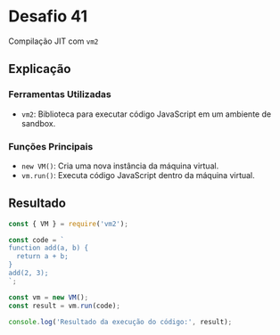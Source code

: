 # Desafio 41

Compilação JIT com `vm2`

## Explicação

### Ferramentas Utilizadas

- `vm2`: Biblioteca para executar código JavaScript em um ambiente de sandbox.

### Funções Principais

- `new VM()`: Cria uma nova instância da máquina virtual.
- `vm.run()`: Executa código JavaScript dentro da máquina virtual.

## Resultado

```js
const { VM } = require('vm2');

const code = `
function add(a, b) {
  return a + b;
}
add(2, 3);
`;

const vm = new VM();
const result = vm.run(code);

console.log('Resultado da execução do código:', result);
```